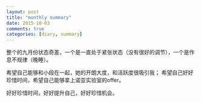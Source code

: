 ```yaml
---
layout: post
title: "monthly summary"
date: 2015-10-03
comments: true
categories: [diary, summary]
---
```


整个的九月份状态奇差，一个是一直处于紧张状态（没有很好的调节），一个是作息不规律（晚睡）。

希望自己能够和小段在一起，她的开朗大度，和活跃度很吸引我；
希望自己好好珍惜时间，希望自己能够拿上诺亚实验室的offer。

好好珍惜时间，好好提升自己，好好珍惜机会。

